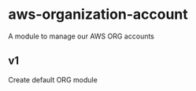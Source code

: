 # aws-organization-account

A module to manage our AWS ORG accounts

## v1
Create default ORG module
